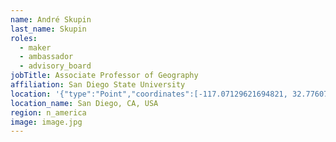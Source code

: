 ```yaml
---
name: André Skupin
last_name: Skupin
roles:
  - maker
  - ambassador
  - advisory_board
jobTitle: Associate Professor of Geography
affiliation: San Diego State University
location: '{"type":"Point","coordinates":[-117.07129621694821, 32.776079588285334]}'
location_name: San Diego, CA, USA
region: n_america
image: image.jpg
---
```

